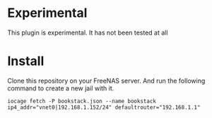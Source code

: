 # Experimental

This plugin is experimental. It has not been tested at all

# Install

Clone this repository on your FreeNAS server. And run the following command to create a new jail with it. 

```
iocage fetch -P bookstack.json --name bookstack ip4_addr="vnet0|192.168.1.152/24" defaultrouter="192.168.1.1"
``` 
